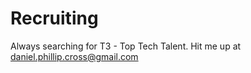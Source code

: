 # Recruiting
Always searching for T3 - Top Tech Talent.  Hit me up at daniel.phillip.cross@gmail.com

